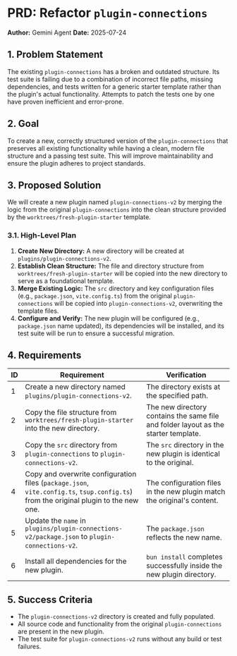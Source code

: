 # PRD: Refactor `plugin-connections`

**Author:** Gemini Agent
**Date:** 2025-07-24

## 1. Problem Statement

The existing `plugin-connections` has a broken and outdated structure. Its test suite is failing due to a combination of incorrect file paths, missing dependencies, and tests written for a generic starter template rather than the plugin's actual functionality. Attempts to patch the tests one by one have proven inefficient and error-prone.

## 2. Goal

To create a new, correctly structured version of the `plugin-connections` that preserves all existing functionality while having a clean, modern file structure and a passing test suite. This will improve maintainability and ensure the plugin adheres to project standards.

## 3. Proposed Solution

We will create a new plugin named `plugin-connections-v2` by merging the logic from the original `plugin-connections` into the clean structure provided by the `worktrees/fresh-plugin-starter` template.

### 3.1. High-Level Plan

1.  **Create New Directory:** A new directory will be created at `plugins/plugin-connections-v2`.
2.  **Establish Clean Structure:** The file and directory structure from `worktrees/fresh-plugin-starter` will be copied into the new directory to serve as a foundational template.
3.  **Merge Existing Logic:** The `src` directory and key configuration files (e.g., `package.json`, `vite.config.ts`) from the original `plugin-connections` will be copied into `plugin-connections-v2`, overwriting the template files.
4.  **Configure and Verify:** The new plugin will be configured (e.g., `package.json` name updated), its dependencies will be installed, and its test suite will be run to ensure a successful migration.

## 4. Requirements

| ID | Requirement | Verification |
|---|---|---|
| 1 | Create a new directory named `plugins/plugin-connections-v2`. | The directory exists at the specified path. |
| 2 | Copy the file structure from `worktrees/fresh-plugin-starter` into the new directory. | The new directory contains the same file and folder layout as the starter template. |
| 3 | Copy the `src` directory from `plugin-connections` to `plugin-connections-v2`. | The `src` directory in the new plugin is identical to the original. |
| 4 | Copy and overwrite configuration files (`package.json`, `vite.config.ts`, `tsup.config.ts`) from the original plugin to the new one. | The configuration files in the new plugin match the original's content. |
| 5 | Update the `name` in `plugins/plugin-connections-v2/package.json` to `plugin-connections-v2`. | The `package.json` reflects the new name. |
| 6 | Install all dependencies for the new plugin. | `bun install` completes successfully inside the new plugin directory. |

## 5. Success Criteria

- The `plugin-connections-v2` directory is created and fully populated.
- All source code and functionality from the original `plugin-connections` are present in the new plugin.
- The test suite for `plugin-connections-v2` runs without any build or test failures.
